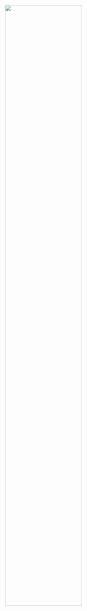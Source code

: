 <p align="center" width="100%">
    <img width="70%" src="https://i.postimg.cc/fbjktHTS/Untitled72-20250515212853.png">
</p>
